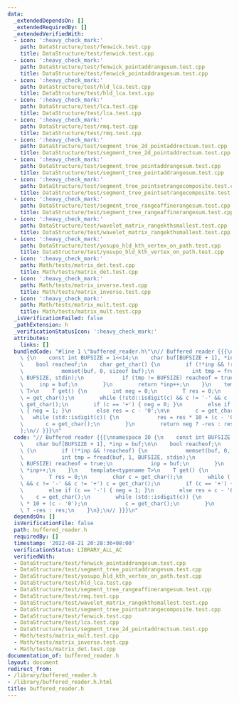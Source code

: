 ```yaml
---
data:
  _extendedDependsOn: []
  _extendedRequiredBy: []
  _extendedVerifiedWith:
  - icon: ':heavy_check_mark:'
    path: DataStructure/test/fenwick.test.cpp
    title: DataStructure/test/fenwick.test.cpp
  - icon: ':heavy_check_mark:'
    path: DataStructure/test/fenwick_pointaddrangesum.test.cpp
    title: DataStructure/test/fenwick_pointaddrangesum.test.cpp
  - icon: ':heavy_check_mark:'
    path: DataStructure/test/hld_lca.test.cpp
    title: DataStructure/test/hld_lca.test.cpp
  - icon: ':heavy_check_mark:'
    path: DataStructure/test/lca.test.cpp
    title: DataStructure/test/lca.test.cpp
  - icon: ':heavy_check_mark:'
    path: DataStructure/test/rmq.test.cpp
    title: DataStructure/test/rmq.test.cpp
  - icon: ':heavy_check_mark:'
    path: DataStructure/test/segment_tree_2d_pointaddrectsum.test.cpp
    title: DataStructure/test/segment_tree_2d_pointaddrectsum.test.cpp
  - icon: ':heavy_check_mark:'
    path: DataStructure/test/segment_tree_pointaddrangesum.test.cpp
    title: DataStructure/test/segment_tree_pointaddrangesum.test.cpp
  - icon: ':heavy_check_mark:'
    path: DataStructure/test/segment_tree_pointsetrangecomposite.test.cpp
    title: DataStructure/test/segment_tree_pointsetrangecomposite.test.cpp
  - icon: ':heavy_check_mark:'
    path: DataStructure/test/segment_tree_rangeaffinerangesum.test.cpp
    title: DataStructure/test/segment_tree_rangeaffinerangesum.test.cpp
  - icon: ':heavy_check_mark:'
    path: DataStructure/test/wavelet_matrix_rangekthsmallest.test.cpp
    title: DataStructure/test/wavelet_matrix_rangekthsmallest.test.cpp
  - icon: ':heavy_check_mark:'
    path: DataStructure/test/yosupo_hld_kth_vertex_on_path.test.cpp
    title: DataStructure/test/yosupo_hld_kth_vertex_on_path.test.cpp
  - icon: ':heavy_check_mark:'
    path: Math/tests/matrix_det.test.cpp
    title: Math/tests/matrix_det.test.cpp
  - icon: ':heavy_check_mark:'
    path: Math/tests/matrix_inverse.test.cpp
    title: Math/tests/matrix_inverse.test.cpp
  - icon: ':heavy_check_mark:'
    path: Math/tests/matrix_mult.test.cpp
    title: Math/tests/matrix_mult.test.cpp
  _isVerificationFailed: false
  _pathExtension: h
  _verificationStatusIcon: ':heavy_check_mark:'
  attributes:
    links: []
  bundledCode: "#line 1 \"buffered_reader.h\"\n// Buffered reader {{{\nnamespace IO\
    \ {\n    const int BUFSIZE = 1<<14;\n    char buf[BUFSIZE + 1], *inp = buf;\n\n\
    \    bool reacheof;\n    char get_char() {\n        if (!*inp && !reacheof) {\n\
    \            memset(buf, 0, sizeof buf);\n            int tmp = fread(buf, 1,\
    \ BUFSIZE, stdin);\n            if (tmp != BUFSIZE) reacheof = true;\n       \
    \     inp = buf;\n        }\n        return *inp++;\n    }\n    template<typename\
    \ T>\n    T get() {\n        int neg = 0;\n        T res = 0;\n        char c\
    \ = get_char();\n        while (!std::isdigit(c) && c != '-' && c != '+') c =\
    \ get_char();\n        if (c == '+') { neg = 0; }\n        else if (c == '-')\
    \ { neg = 1; }\n        else res = c - '0';\n\n        c = get_char();\n     \
    \   while (std::isdigit(c)) {\n            res = res * 10 + (c - '0');\n     \
    \       c = get_char();\n        }\n        return neg ? -res : res;\n    }\n\
    };\n// }}}\n"
  code: "// Buffered reader {{{\nnamespace IO {\n    const int BUFSIZE = 1<<14;\n\
    \    char buf[BUFSIZE + 1], *inp = buf;\n\n    bool reacheof;\n    char get_char()\
    \ {\n        if (!*inp && !reacheof) {\n            memset(buf, 0, sizeof buf);\n\
    \            int tmp = fread(buf, 1, BUFSIZE, stdin);\n            if (tmp !=\
    \ BUFSIZE) reacheof = true;\n            inp = buf;\n        }\n        return\
    \ *inp++;\n    }\n    template<typename T>\n    T get() {\n        int neg = 0;\n\
    \        T res = 0;\n        char c = get_char();\n        while (!std::isdigit(c)\
    \ && c != '-' && c != '+') c = get_char();\n        if (c == '+') { neg = 0; }\n\
    \        else if (c == '-') { neg = 1; }\n        else res = c - '0';\n\n    \
    \    c = get_char();\n        while (std::isdigit(c)) {\n            res = res\
    \ * 10 + (c - '0');\n            c = get_char();\n        }\n        return neg\
    \ ? -res : res;\n    }\n};\n// }}}\n"
  dependsOn: []
  isVerificationFile: false
  path: buffered_reader.h
  requiredBy: []
  timestamp: '2022-08-21 20:28:36+08:00'
  verificationStatus: LIBRARY_ALL_AC
  verifiedWith:
  - DataStructure/test/fenwick_pointaddrangesum.test.cpp
  - DataStructure/test/segment_tree_pointaddrangesum.test.cpp
  - DataStructure/test/yosupo_hld_kth_vertex_on_path.test.cpp
  - DataStructure/test/hld_lca.test.cpp
  - DataStructure/test/segment_tree_rangeaffinerangesum.test.cpp
  - DataStructure/test/rmq.test.cpp
  - DataStructure/test/wavelet_matrix_rangekthsmallest.test.cpp
  - DataStructure/test/segment_tree_pointsetrangecomposite.test.cpp
  - DataStructure/test/fenwick.test.cpp
  - DataStructure/test/lca.test.cpp
  - DataStructure/test/segment_tree_2d_pointaddrectsum.test.cpp
  - Math/tests/matrix_mult.test.cpp
  - Math/tests/matrix_inverse.test.cpp
  - Math/tests/matrix_det.test.cpp
documentation_of: buffered_reader.h
layout: document
redirect_from:
- /library/buffered_reader.h
- /library/buffered_reader.h.html
title: buffered_reader.h
---
```

